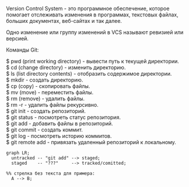 Version Control System - это программное обеспечение, которое помогает отслеживать изменения в программах, текстовых файлах, больших документах, веб-сайтах и так далее.


Одно изменение или группу изменений в VCS называют ревизией или версией.

Команды Git:

$ pwd (print working directory) - вывести путь к текущей директории.<br />
$ cd  (change directory) - изменить директорию.<br />
$ ls (list directory contents) - отобразить содержимое директории.<br />
$ mkdir - создать директорию.<br />
$ cp (copy) - скопировать файлы.<br />
$ mv (move) - переместить файлы.<br />
$ rm (remove) - удалить файлы.<br />
$ rm -r - удалить файлы рекурсивно.<br />
$ git init - создать репозиторий.<br />
$ git status - посмотреть статус репозитория.<br />
$ git add - добавить файлы в репозиторий.<br />
$ git commit - создать коммит.<br />
$ git log - посмотреть историю коммитов.<br />
$ git remote add - привязать удаленный репозиторий к локальному.<br />


```mermaid
graph LR;
  untracked -- "git add" --> staged;
  staged    -- "???"     --> tracked/comitted;

%% стрелка без текста для примера: 
  A --> B;
``` 